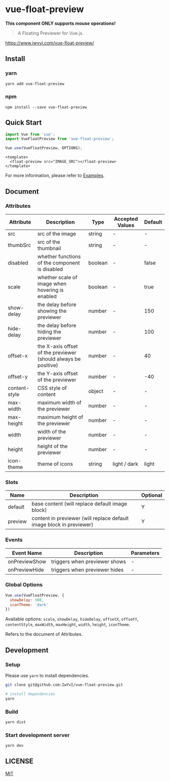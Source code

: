 # vue-float-preview

**This component ONLY supports mouse operations!**

> A Floating Previewer for Vue.js.

https://www.iwyvi.com/vue-float-preview/

## Install

### yarn

```bash
yarn add vue-float-preview
```

### npm

```
npm install --save vue-float-preview
```

## Quick Start

```javascript
import Vue from 'vue';
import VueFloatPreview from 'vue-float-preview';

Vue.use(VueFloatPreview, OPTIONS);
```

```vue
<template>
  <float-preview src="IMAGE_SRC"></float-preview>
</template>
```

For more information, please refer to [Examples](https://www.iwyvi.com/vue-float-preview/).

## Document

### Attributes

| Attribute | Description | Type | Accepted Values | Default |
| ------ | ------ | ------ | ------ | ------ |
| src | src of the image | string | - | - |
| thumbSrc | src of the thumbnail | string | - | - |
| disabled | whether functions of the component is disabled | boolean | - | false |
| scale | whether scale of image when hovering is enabled | boolean | - | true |
| show-delay | the delay before showing the previewer | number | - | 150 |
| hide-delay | the delay before hiding the previewer | number | - | 100 |
| offset-x | the X-axis offset of the previewer (should always be positive) | number | - | 40 |
| offset-y | the Y-axis offset of the previewer | number | - | -40 |
| content-style | CSS style of content | object | - | - |
| max-width | maximum width of the previewer | number | - | - |
| max-height | maximum height of the previewer | number | - | - |
| width | width of the previewer | number | - | - |
| height | height of the previewer | number | - | - |
| icon-theme | theme of icons | string | light / dark | light |

### Slots

| Name | Description | Optional |
| --- | --- | --- |
| default | base content (will replace default image block) | Y |
| preview | content in previewer (will replace default image block in previewer) | Y |

### Events

| Event Name | Description | Parameters |
| --- | --- | --- |
| onPreviewShow | triggers when previewer shows | - |
| onPreviewHide | triggers when previewer hides | - |

### Global Options

```javascript
Vue.use(VueFloatPreview, {
  showDelay: 300,
  iconTheme: 'dark'
})
```

Available options: `scale`, `showDelay`, `hideDelay`, `offsetX`, `offsetY`, `contentStyle`, `maxWidth`, `maxHeight`, `width`, `height`, `iconTheme`.

Refers to the document of Attributes.

## Development

### Setup

Please use `yarn` to install dependencies.

```bash
git clone git@github.com:IwYvI/vue-float-preview.git

# install dependencies
yarn
```

### Build

```bash
yarn dist
```

### Start development server

```bash
yarn dev
```

## LICENSE

[MIT](https://github.com/IwYvI/vue-float-preview/blob/master/LICENSE)
